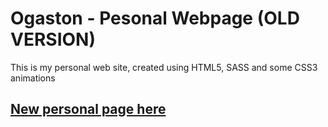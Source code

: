 # Ogaston - Pesonal Webpage (OLD VERSION)

This is my personal web site, created using HTML5, SASS and some CSS3 animations

## [New personal page here](ogaston.com)

